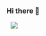 ### Hi there 👋

<a href="https://hello2.tistory.com/">
    <img 
        src="http://img.shields.io/badge/Instagram-black?style=flat&logo=Blog&linek="https://hello2.tistory.com/"
        style="height : auto; margin-left : 10px; margin-right : 10px;"/>
</a>

<!--
**JeongJaew0n/JeongJaew0n** is a ✨ _special_ ✨ repository because its `README.md` (this file) appears on your GitHub profile.

Here are some ideas to get you started:

- 🔭 I’m currently working on ...
- 🌱 I’m currently learning ...
- 👯 I’m looking to collaborate on ...
- 🤔 I’m looking for help with ...
- 💬 Ask me about ...
- 📫 How to reach me: ...
- 😄 Pronouns: ...
- ⚡ Fun fact: ...
-->

